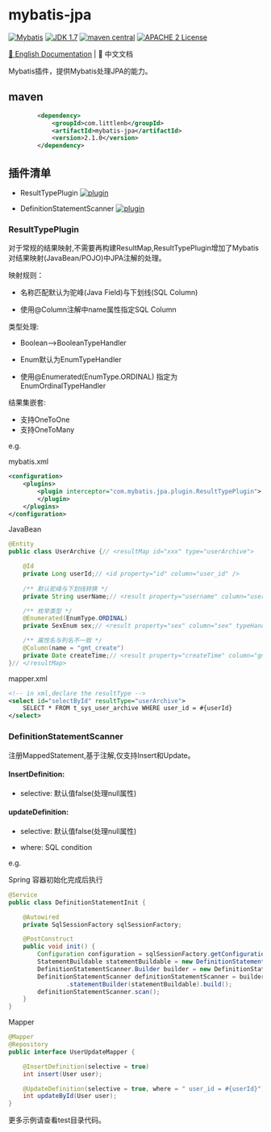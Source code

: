# mybatis-jpa

[![Mybatis](https://img.shields.io/badge/mybatis-3.4.x-brightgreen.svg)](https://maven-badges.herokuapp.com/maven-central/org.mybatis/mybatis)
[![JDK 1.7](https://img.shields.io/badge/JDK-1.7-green.svg)]()
[![maven central](https://img.shields.io/badge/version-2.1.0-brightgreen.svg)](http://search.maven.org/#artifactdetails%7Ccom.github.cnsvili%7Cmybatis-jpa%7C2.1.0%7C)
[![APACHE 2 License](https://img.shields.io/badge/license-Apache2-blue.svg?style=flat)](LICENSE)

[:book: English Documentation](README-EN.md) | :book: 中文文档

Mybatis插件，提供Mybatis处理JPA的能力。

## maven

```xml
        <dependency>
            <groupId>com.littlenb</groupId>
            <artifactId>mybatis-jpa</artifactId>
            <version>2.1.0</version>
        </dependency>
```

## 插件清单

+ ResultTypePlugin [![plugin](https://img.shields.io/badge/plugin-resolved-green.svg)]()

+ DefinitionStatementScanner [![plugin](https://img.shields.io/badge/plugin-resolved-green.svg)]()

### ResultTypePlugin

对于常规的结果映射,不需要再构建ResultMap,ResultTypePlugin增加了Mybatis对结果映射(JavaBean/POJO)中JPA注解的处理。

映射规则：

+ 名称匹配默认为驼峰(Java Field)与下划线(SQL Column)

+ 使用@Column注解中name属性指定SQL Column

类型处理:

+ Boolean-->BooleanTypeHandler

+ Enum默认为EnumTypeHandler

+ 使用@Enumerated(EnumType.ORDINAL) 指定为 EnumOrdinalTypeHandler

结果集嵌套:

+ 支持OneToOne
+ 支持OneToMany

e.g.

mybatis.xml

```xml
<configuration>
    <plugins>
		<plugin interceptor="com.mybatis.jpa.plugin.ResultTypePlugin">
		</plugin>
	</plugins>
</configuration>
```

JavaBean

```JAVA
@Entity
public class UserArchive {// <resultMap id="xxx" type="userArchive">

    @Id
    private Long userId;// <id property="id" column="user_id" />
                           
    /** 默认驼峰与下划线转换 */
    private String userName;// <result property="username" column="user_name"/>

    /** 枚举类型 */
    @Enumerated(EnumType.ORDINAL)
    private SexEnum sex;// <result property="sex" column="sex" typeHandler=EnumOrdinalTypeHandler/>

    /** 属性名与列名不一致 */
    @Column(name = "gmt_create")
    private Date createTime;// <result property="createTime" column="gmt_create"/>
}// </resultMap>
```

mapper.xml

```xml
<!-- in xml,declare the resultType -->
<select id="selectById" resultType="userArchive">
	SELECT * FROM t_sys_user_archive WHERE user_id = #{userId}
</select>
```

### DefinitionStatementScanner

注册MappedStatement,基于注解,仅支持Insert和Update。

#### InsertDefinition:

+ selective: 默认值false(处理null属性)

#### updateDefinition:

+ selective: 默认值false(处理null属性)

+ where: SQL condition

e.g.

Spring 容器初始化完成后执行

```java
@Service
public class DefinitionStatementInit {

    @Autowired
    private SqlSessionFactory sqlSessionFactory;

    @PostConstruct
    public void init() {
        Configuration configuration = sqlSessionFactory.getConfiguration();
        StatementBuildable statementBuildable = new DefinitionStatementBuilder(configuration);
        DefinitionStatementScanner.Builder builder = new DefinitionStatementScanner.Builder();
        DefinitionStatementScanner definitionStatementScanner = builder.configuration(configuration).basePackages(new String[]{"com.mybatis.jpa.mapper"})
                .statementBuilder(statementBuildable).build();
        definitionStatementScanner.scan();
    }
}
```

Mapper

```Java
@Mapper
@Repository
public interface UserUpdateMapper {

    @InsertDefinition(selective = true)
    int insert(User user);

    @UpdateDefinition(selective = true, where = " user_id = #{userId}")
    int updateById(User user);
}
```

更多示例请查看test目录代码。
